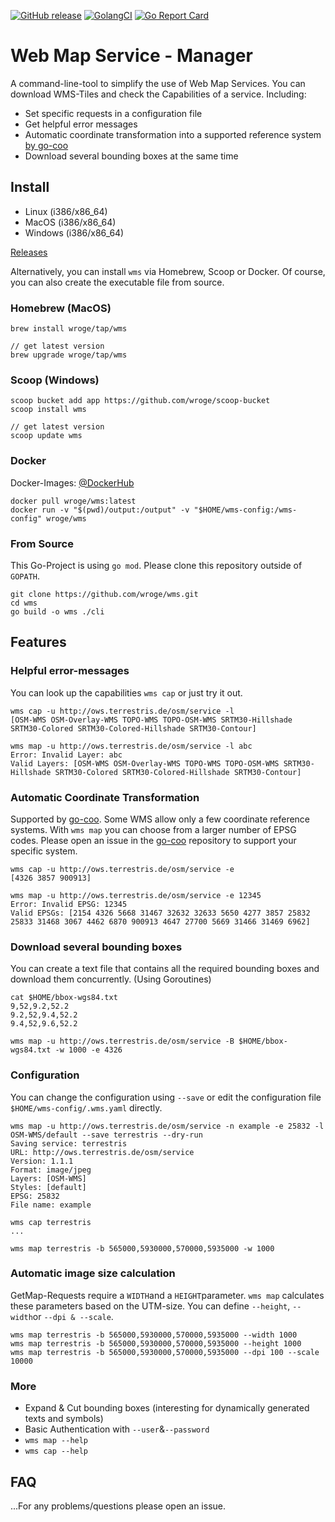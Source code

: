 [![GitHub release](https://img.shields.io/github/release/wroge/wms.svg)](https://github.com/wroge/wms/releases/latest)
[![GolangCI](https://golangci.com/badges/github.com/wroge/wms.svg)](https://golangci.com/r/github.com/wroge/wms)
[![Go Report Card](https://goreportcard.com/badge/github.com/wroge/wms)](https://goreportcard.com/report/github.com/wroge/wms)

# Web Map Service - Manager

A command-line-tool to simplify the use of Web Map Services.
You can download WMS-Tiles and check the Capabilities of a service. Including:

- Set specific requests in a configuration file
- Get helpful error messages
- Automatic coordinate transformation into a supported reference system [by go-coo](https://github.com/wroge/go-coo)
- Download several bounding boxes at the same time

## Install

- Linux (i386/x86_64)
- MacOS (i386/x86_64)
- Windows (i386/x86_64)

[Releases](https://github.com/wroge/wms/releases)

Alternatively, you can install ```wms``` via Homebrew, Scoop or Docker. Of course, you can also create the executable file from source.

### Homebrew (MacOS)

```
brew install wroge/tap/wms

// get latest version
brew upgrade wroge/tap/wms
```

### Scoop (Windows)

```
scoop bucket add app https://github.com/wroge/scoop-bucket
scoop install wms

// get latest version
scoop update wms
```

### Docker

Docker-Images: [@DockerHub](https://hub.docker.com/r/wroge/wms/tags)

```
docker pull wroge/wms:latest
docker run -v "$(pwd)/output:/output" -v "$HOME/wms-config:/wms-config" wroge/wms
```

### From Source

This Go-Project is using ```go mod```. Please clone this repository outside of ```GOPATH```.

```
git clone https://github.com/wroge/wms.git
cd wms
go build -o wms ./cli
```

## Features

### Helpful error-messages

You can look up the capabilities ```wms cap``` or just try it out.

```
wms cap -u http://ows.terrestris.de/osm/service -l
[OSM-WMS OSM-Overlay-WMS TOPO-WMS TOPO-OSM-WMS SRTM30-Hillshade SRTM30-Colored SRTM30-Colored-Hillshade SRTM30-Contour]

wms map -u http://ows.terrestris.de/osm/service -l abc
Error: Invalid Layer: abc
Valid Layers: [OSM-WMS OSM-Overlay-WMS TOPO-WMS TOPO-OSM-WMS SRTM30-Hillshade SRTM30-Colored SRTM30-Colored-Hillshade SRTM30-Contour]
```

### Automatic Coordinate Transformation

Supported by [go-coo](https://github.com/wroge/go-coo).  Some WMS allow only a few coordinate reference systems. With ```wms map``` you can choose from a larger number of EPSG codes. Please open an issue in the [go-coo](https://github.com/wroge/go-coo) repository to support your specific system.

```
wms cap -u http://ows.terrestris.de/osm/service -e
[4326 3857 900913]

wms map -u http://ows.terrestris.de/osm/service -e 12345
Error: Invalid EPSG: 12345
Valid EPSGs: [2154 4326 5668 31467 32632 32633 5650 4277 3857 25832 25833 31468 3067 4462 6870 900913 4647 27700 5669 31466 31469 6962]
```

### Download several bounding boxes

You can create a text file that contains all the required bounding boxes and download them concurrently. (Using Goroutines)

```
cat $HOME/bbox-wgs84.txt
9,52,9.2,52.2
9.2,52,9.4,52.2
9.4,52,9.6,52.2

wms map -u http://ows.terrestris.de/osm/service -B $HOME/bbox-wgs84.txt -w 1000 -e 4326
```

### Configuration

You can change the configuration using ```--save``` or edit the configuration file ```$HOME/wms-config/.wms.yaml``` directly. 

```
wms map -u http://ows.terrestris.de/osm/service -n example -e 25832 -l OSM-WMS/default --save terrestris --dry-run
Saving service: terrestris
URL: http://ows.terrestris.de/osm/service
Version: 1.1.1
Format: image/jpeg
Layers: [OSM-WMS]
Styles: [default]
EPSG: 25832
File name: example

wms cap terrestris
...

wms map terrestris -b 565000,5930000,570000,5935000 -w 1000
```

### Automatic image size calculation

GetMap-Requests require a ```WIDTH```and a ```HEIGHT```parameter. ```wms map``` calculates these parameters based on the UTM-size. You can define ```--height```, ```--width```or ```--dpi & --scale```.

```
wms map terrestris -b 565000,5930000,570000,5935000 --width 1000
wms map terrestris -b 565000,5930000,570000,5935000 --height 1000
wms map terrestris -b 565000,5930000,570000,5935000 --dpi 100 --scale 10000
```

### More

- Expand & Cut bounding boxes (interesting for dynamically generated texts and symbols)
- Basic Authentication with ```--user```&```--password```
- ```wms map --help```
- ```wms cap --help```

## FAQ

...For any problems/questions please open an issue.